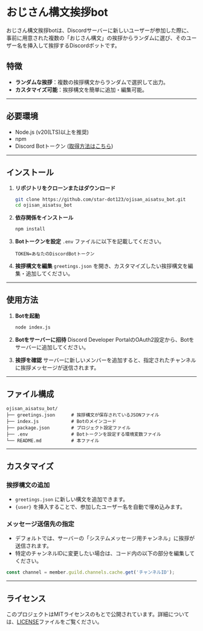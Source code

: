 # おじさん構文挨拶bot

おじさん構文挨拶botは、Discordサーバーに新しいユーザーが参加した際に、事前に用意された複数の「おじさん構文」の挨拶からランダムに選び、そのユーザー名を挿入して挨拶するDiscordボットです。

## 特徴
- **ランダムな挨拶**：複数の挨拶構文からランダムで選択して出力。
- **カスタマイズ可能**：挨拶構文を簡単に追加・編集可能。

---

## 必要環境
- Node.js (v20(LTS)以上を推奨)
- npm
- Discord Botトークン ([取得方法はこちら](https://discord.com/developers/applications))

---

## インストール

1. **リポジトリをクローンまたはダウンロード**
   ```bash
   git clone https://github.com/star-dot123/ojisan_aisatsu_bot.git
   cd ojisan_aisatsu_bot
   ```

2. **依存関係をインストール**
   ```bash
   npm install
   ```

3. **Botトークンを設定**
   `.env` ファイルに以下を記載してください。
   ```
   TOKEN=あなたのDiscordBotトークン
   ```

4. **挨拶構文を編集**
   `greetings.json` を開き、カスタマイズしたい挨拶構文を編集・追加してください。

---

## 使用方法

1. **Botを起動**
   ```bash
   node index.js
   ```

2. **Botをサーバーに招待**
   Discord Developer PortalのOAuth2設定から、Botをサーバーに追加してください。

3. **挨拶を確認**
   サーバーに新しいメンバーを追加すると、指定されたチャンネルに挨拶メッセージが送信されます。

---

## ファイル構成
```
ojisan_aisatsu_bot/
├── greetings.json      # 挨拶構文が保存されているJSONファイル
├── index.js            # Botのメインコード
├── package.json        # プロジェクト設定ファイル
├── .env                # Botトークンを設定する環境変数ファイル
└── README.md           # 本ファイル
```

---

## カスタマイズ
### 挨拶構文の追加
- `greetings.json` に新しい構文を追加できます。
- `{user}` を挿入することで、参加したユーザー名を自動で埋め込みます。

### メッセージ送信先の指定
- デフォルトでは、サーバーの「システムメッセージ用チャンネル」に挨拶が送信されます。
- 特定のチャンネルIDに変更したい場合は、コード内の以下の部分を編集してください。

```javascript
const channel = member.guild.channels.cache.get('チャンネルID');
```

---

## ライセンス

このプロジェクトはMITライセンスのもとで公開されています。詳細については、[LICENSE](LICENSE)ファイルをご覧ください。
